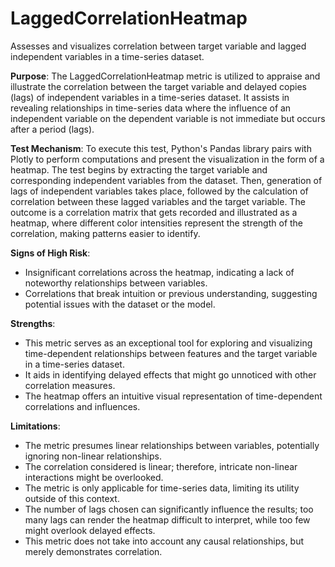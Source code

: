 # LaggedCorrelationHeatmap

Assesses and visualizes correlation between target variable and lagged independent variables in a time-series
dataset.

**Purpose**: The LaggedCorrelationHeatmap metric is utilized to appraise and illustrate the correlation between the
target variable and delayed copies (lags) of independent variables in a time-series dataset. It assists in
revealing relationships in time-series data where the influence of an independent variable on the dependent
variable is not immediate but occurs after a period (lags).

**Test Mechanism**: To execute this test, Python's Pandas library pairs with Plotly to perform computations and
present the visualization in the form of a heatmap. The test begins by extracting the target variable and
corresponding independent variables from the dataset. Then, generation of lags of independent variables takes
place, followed by the calculation of correlation between these lagged variables and the target variable. The
outcome is a correlation matrix that gets recorded and illustrated as a heatmap, where different color intensities
represent the strength of the correlation, making patterns easier to identify.

**Signs of High Risk**:
- Insignificant correlations across the heatmap, indicating a lack of noteworthy relationships between variables.
- Correlations that break intuition or previous understanding, suggesting potential issues with the dataset or the
model.

**Strengths**:
- This metric serves as an exceptional tool for exploring and visualizing time-dependent relationships between
features and the target variable in a time-series dataset.
- It aids in identifying delayed effects that might go unnoticed with other correlation measures.
- The heatmap offers an intuitive visual representation of time-dependent correlations and influences.

**Limitations**:
- The metric presumes linear relationships between variables, potentially ignoring non-linear relationships.
- The correlation considered is linear; therefore, intricate non-linear interactions might be overlooked.
- The metric is only applicable for time-series data, limiting its utility outside of this context.
- The number of lags chosen can significantly influence the results; too many lags can render the heatmap difficult
to interpret, while too few might overlook delayed effects.
- This metric does not take into account any causal relationships, but merely demonstrates correlation.